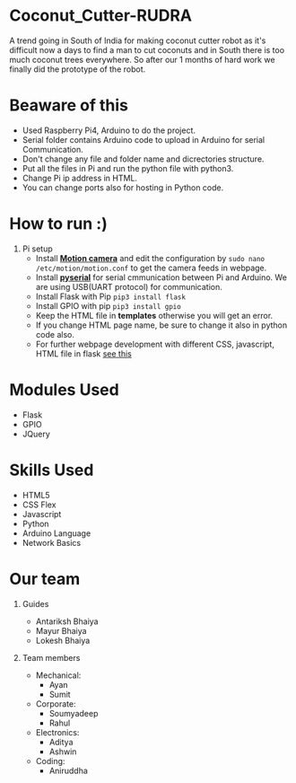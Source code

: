 # Coconut_Cutter-RUDRA
A trend going in South of India for making coconut cutter robot as it's difficult now a days to find a man to cut coconuts and in South there is too much coconut trees everywhere. So after our 1 months of hard work we finally did the prototype of the robot.

# Beaware of this
* Used Raspberry Pi4, Arduino to do the project.
* Serial folder contains Arduino code to upload in Arduino for serial Communication.
* Don't change any file and folder name and dicrectories structure.
* Put all the files in Pi and run the python file with python3.
* Change Pi ip address in HTML.
* You can change ports also for hosting in Python code.

# How to run :)
1. Pi setup
   - Install [**Motion camera**](https://programmaticponderings.com/2013/01/01/remote-motion-activated-web-based-video-surveillance-with-raspberry-pi/) and edit the configuration by `sudo nano /etc/motion/motion.conf` to get the camera feeds in webpage.
   - Install [**pyserial**](https://roboticsbackend.com/raspberry-pi-arduino-serial-communication/) for serial cmmunication between Pi and Arduino. We are using USB(UART protocol) for communication.
   - Install Flask with Pip `pip3 install flask`
   - Install GPIO with pip `pip3 install gpio`
   - Keep the HTML file in **templates** otherwise you will get an error.
   - If you change HTML page name, be sure to change it also in python code also.
   - For further webpage development with different CSS, javascript, HTML file in flask [see this](https://exploreflask.com/en/latest/organizing.html) 

# Modules Used
- Flask
- GPIO
- JQuery

# Skills Used
- HTML5
- CSS Flex
- Javascript
- Python
- Arduino Language
- Network Basics

# Our team
1. Guides
   - Antariksh Bhaiya
   - Mayur Bhaiya
   - Lokesh Bhaiya
2. Team members
 
   - Mechanical: 
     - Ayan
     - Sumit
   - Corporate: 
     - Soumyadeep
     - Rahul
   - Electronics: 
     - Aditya 
     - Ashwin
   - Coding:
     - Aniruddha     



